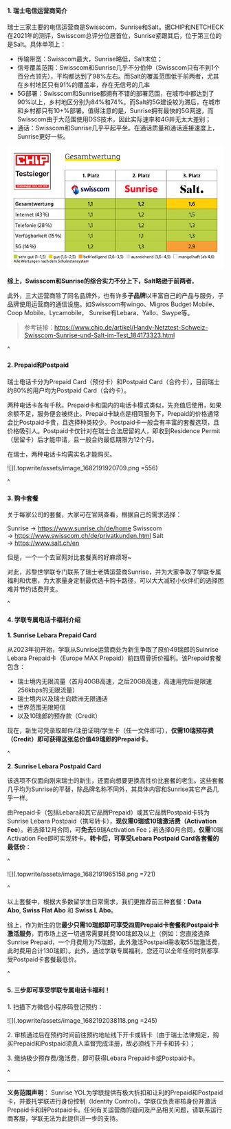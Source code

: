 #### **1. 瑞士电信运营商简介**

瑞士三家主要的电信运营商是Swisscom，Sunrise和Salt。据CHIP和NETCHECK在2021年的测评，Swisscom总评分位居首位，Sunrise紧跟其后，位于第三位的是Salt。具体单项上：

* 传输带宽：Swisscom最大，Sunrise略低，Salt末位；
* 信号覆盖范围：Swisscom和Sunrise几乎不分伯仲（Swisscom只有不到1个百分点领先），平均都达到了98%左右。而Salt的覆盖范围低于前两者，尤其在乡村地区只有91%的覆盖率，存在无信号的几率
* 5G部署：Swisscom和Sunrise都拥有不错的部署范围，在城市中都达到了90%以上，乡村地区分别为84%和74%。而Salt的5G建设较为滞后，在城市和乡村都只有10+%部署。值得注意的是，Sunrise拥有最快的5G网速，而Swisscom由于大范围使用DSS技术，因此实际速率和4G并无太大差别；
* 通话：Swisscom和Sunrise几乎平起平坐。在通话质量和通话连接速度上，Sunrise更好一些。

![](.topwrite/assets/image_1682191526512.png)

**综上，Swisscom和Sunrise的综合实力不分上下，Salt略逊于前两者**。

此外，三大运营商除了同名品牌外，也有许多**子品牌**以丰富自己的产品与服务，子品牌使用运营商的通信设施。如Swisscom有wingo、Migros Budget Mobile、Coop Mobile、Lycamobile， Sunrise有Lebara、Yallo、Swype等。

> 参考链接：<https://www.chip.de/artikel/Handy-Netztest-Schweiz-Swisscom-Sunrise-und-Salt-im-Test_184173323.html>

^

#### **2. Prepaid和Postpaid**

瑞士电话卡分为Prepaid Card（预付卡）和Postpaid Card（合约卡），目前瑞士约80%的用户均为Postpaid Card（合约卡）。

两种电话卡各有千秋。Prepaid卡和国内的电话卡模式类似，先充值后使用，如果余额不足，服务便会被终止。Prepaid卡缺点是相同服务下，Prepaid的价格通常会比Postpaid卡贵，且选择种类较少。Postpaid卡一般会有丰富的套餐选项，且价格吸引人。Postpaid卡仅针对在瑞士合法居留的人，即收到Residence Permit（居留卡）后才能申请，且一般合约最低期限为12个月。

在瑞士，两种电话卡均需实名才能购买。

![](.topwrite/assets/image_1682191920709.png =556)

^

#### **3. 购卡套餐**

关于每家公司的套餐，大家可在官网查看，根据自己的需求选择：

Sunrise → <https://www.sunrise.ch/de/home>
Swisscom → <https://www.swisscom.ch/de/privatkunden.html>
Salt → <https://www.salt.ch/en>

但是，一个一个去官网对比套餐真的好麻烦呀\~

对此，苏黎世学联专门联系了瑞士老牌运营商Sunrise，并为大家争取了学联专属福利和优惠，为大家量身定制最优选卡购卡路径，可以大大减轻小伙伴们的选择困难并节约话费开支。

^

#### **4. 学联专属电话卡福利介绍**

**1. Sunrise Lebara Prepaid Card**

从2023年初开始，学联从Sunrise运营商处为新生争取了原价49瑞郎的Suinrise Lebara Prepaid卡（Europe MAX Prepaid）前四周骨折价福利。该Prepaid套餐包含：

* 瑞士境内无限流量（首月40GB高速，之后20GB高速，高速用完后是限速256kbps的无限流量）
* 瑞士境内以及瑞士向欧洲无限通话
* 世界范围无限短信
* 以及10瑞郎的预存款（Credit）

现在，新生可凭录取邮件/注册证明/学生卡（任一文件即可），**仅需10瑞预存费（Credit）即可获得这张总价值49瑞郎的Prepaid卡**。

^

**2. Sunrise Lebara Postpaid Card**

该选项不仅面向刚来瑞士的新生，还面向想要更换高性价比套餐的老生。这些套餐几乎均为Sunrise的平替，除品牌名称不同外，其具体内容和Sunrise其它产品几乎一样。

由Prepaid卡（包括Lebara和其它品牌Prepaid）或其它品牌Postpaid卡转为Sunrise Lebara Postpaid（携号转卡），**现仅需0瑞或10瑞激活费（Activation Fee**）。若选择12月合同，可**免去**59瑞Activation Fee；若选择0月合同，**仅需**10瑞Activation Fee即可实现转卡。**转卡后，可享受Lebara Postpaid Card各套餐的最低价**：

^

![](.topwrite/assets/image_1682191965158.png =721)

^

以上套餐中，根据大多数留学生日常需求，我们更推荐前三种套餐：**Data Abo**, **Swiss Flat Abo** 和 **Swiss L Abo**。

综上，作为新生的您**最少只需10瑞郎即可享受四周Prepaid卡套餐和Postpaid卡激活服务**，而市场上这一切通常需要耗费100瑞郎及以上（例如：您直接选择Sunrise Prepaid，一个月费用为75瑞郎，此外激活Postpaid需收取55瑞激活费，此时费用合计130瑞郎）。此外，通过学联专属福利，您还可以全年任何时刻都享受Postpaid卡套餐最低价。

^

#### **5. 三步即可享受学联专属电话卡福利**！

1\. 扫描下方微信小程序码登记预约：

![](.topwrite/assets/image_1682192038118.png =245)

2\. 审核通过后在预约时间前往预约地址线下开卡或转卡（由于瑞士法律规定，购买Prepaid和Postpaid须真人监督完成注册，故必须线下开卡和转卡）；

3\. 缴纳极少预存费/激活费，即可获得Lebara Prepaid卡或Postpaid卡。

^

***

**义务范围声明**：
Sunrise YOL为学联提供有极大折扣和让利的Prepaid和Postpaid卡，并委托学联进行身份控制（Identity Control）。学联仅负责审核身份并激活Prepaid卡和转Postpaid卡。任何有关运营商的疑问及产品相关问题，请联系运行商客服，学联无法为此提供进一步的支持。
